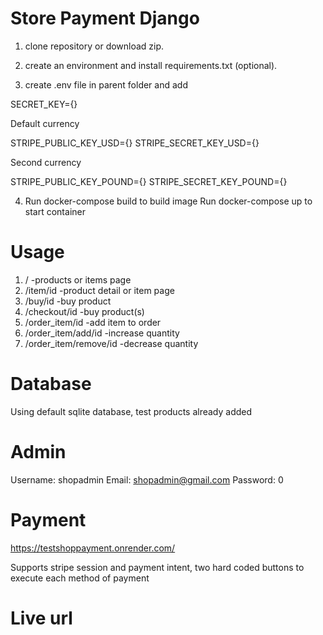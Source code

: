 # Store Payment Django 

1. clone repository or download zip.

2. create an environment and install requirements.txt (optional).

3. create .env file in parent folder and add

  SECRET_KEY={}

  Default currency

  STRIPE_PUBLIC_KEY_USD={}
  STRIPE_SECRET_KEY_USD={}

  Second currency

  STRIPE_PUBLIC_KEY_POUND={}
  STRIPE_SECRET_KEY_POUND={}

  

4. Run docker-compose build to build image Run docker-compose up to start container

# Usage

1. / -products or items page
2. /item/id -product detail or item page
3. /buy/id -buy product
4. /checkout/id -buy product(s)
5. /order_item/id -add item to order
6. /order_item/add/id -increase quantity
7. /order_item/remove/id -decrease quantity


# Database

Using default sqlite database, test products already added

# Admin

Username: shopadmin
Email: shopadmin@gmail.com
Password: 0

# Payment
https://testshoppayment.onrender.com/

Supports stripe session and payment intent, two hard coded buttons to execute each method of payment 

# Live url
